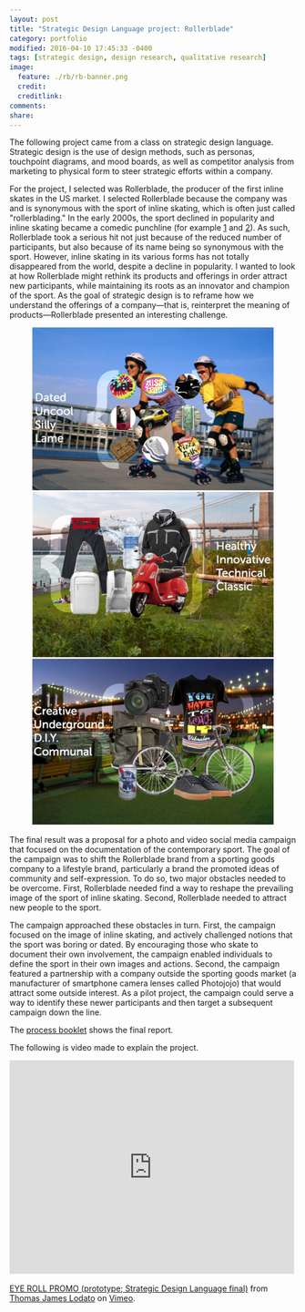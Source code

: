 ```yaml
---
layout: post
title: "Strategic Design Language project: Rollerblade"
category: portfolio
modified: 2016-04-10 17:45:33 -0400
tags: [strategic design, design research, qualitative research]
image:
  feature: ./rb/rb-banner.png
  credit: 
  creditlink: 
comments: 
share: 
---
```

The following project came from a class on strategic design language. Strategic design is the use of design  methods, such as personas, touchpoint diagrams, and mood boards, as well as competitor analysis from marketing to physical form to steer strategic efforts within a company. 

For the project, I selected was Rollerblade, the producer of the first inline skates in the US market. I selected Rollerblade because the company was and is synonymous with the sport of inline skating, which is often just called "rollerblading." In the early 2000s, the sport declined in popularity and inline skating became a comedic punchline (for example [1](http://www.funnyordie.com/videos/f58e763460/human-giant-rollerblading-from-human-giant?_cc=__d___&_ccid=7055f9d1-fdff-42a3-8df6-075e0e57ebe6) and [2](https://youtu.be/_vJty38k7n4?t=8m24s)). As such, Rollerblade took a serious hit not just because of the reduced number of participants, but also because of its name being so synonymous with the sport. However, inline skating in its various forms has not totally disappeared from the world, despite a decline in popularity. I wanted to look at how Rollerblade might rethink its products and offerings in order attract new participants, while maintaining its roots as an innovator and champion of the sport. As the goal of strategic design is to reframe how we understand the offerings of a company&mdash;that is, reinterpret the meaning of products&mdash;Rollerblade presented an interesting challenge. 

<figure class="third">
    <img src="/images/rb/brand-1.png">
    <img src="/images/rb/brand-2.png">
    <img src="/images/rb/brand-3.png">
</figure>

The final result was a proposal for a photo and video social media campaign that focused on the documentation of the contemporary sport. The goal of the campaign was to shift the Rollerblade brand from a sporting goods company to a lifestyle brand, particularly a brand the promoted ideas of community and self-expression. To do so, two major obstacles needed to be overcome. First, Rollerblade needed find a way to reshape the prevailing image of the sport of inline skating. Second, Rollerblade needed to attract new people to the sport. 

The campaign approached these obstacles in turn. First, the campaign focused on the image of inline skating, and actively challenged notions that the sport was boring or dated. By encouraging those who skate to document their own involvement, the campaign enabled individuals to define the sport in their own images and actions. Second, the campaign featured a partnership with a company outside the sporting goods market (a manufacturer of smartphone camera lenses called Photojojo) that would attract some outside interest. As a pilot project, the campaign could serve a way to identify these newer participants and then target a subsequent campaign down the line.

The [process booklet](/images/rb/Lodato-RB-final.pdf) shows the final report.

The following is video made to explain the project.

<iframe src="https://player.vimeo.com/video/54643264" width="500" height="375" frameborder="0" webkitallowfullscreen mozallowfullscreen allowfullscreen></iframe> <p><a href="https://vimeo.com/54643264">EYE ROLL PROMO (prototype; Strategic Design Language final)</a> from <a href="https://vimeo.com/user2673985">Thomas James Lodato</a> on <a href="https://vimeo.com">Vimeo</a>.</p>